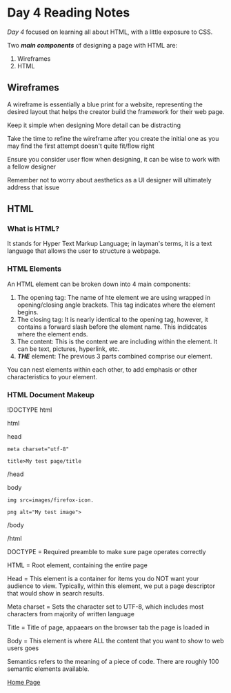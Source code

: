 # Day 4 Reading Notes

*Day 4* focused on learning all about HTML, with a little exposure to CSS. 

Two ***main components*** of designing a page with HTML are:

1. Wireframes
2. HTML 

## Wireframes ##

A wireframe is essentially a blue print for a website, representing the desired layout that helps the creator build the framework for their web page.

Keep it simple when designing
More detail can be distracting

Take the time to refine the wireframe after you create the initial one as you may find the first attempt doesn't quite fit/flow right

Ensure you consider user flow when designing, it can be wise to work with a fellow designer

Remember not to worry about aesthetics as a UI designer will ultimately address that issue

## HTML ##

### What is HTML? ###

It stands for Hyper Text Markup Language; in layman's terms, it is a text language that allows the user to structure a webpage. 

### HTML Elements ### 

An HTML element can be broken down into 4 main components:

1. The opening tag: The name of hte element we are using wrapped in opening/closing angle brackets. This tag indicates where the element begins.
2. The closing tag: It is nearly identical to the opening tag, however, it contains a forward slash before the element name. This indidcates where the element ends.
3. The content: This is the content we are including within the element. It can be text, pictures, hyperlink, etc.
4. ***THE*** element: The previous 3 parts combined comprise our element.

You can nest elements within each other, to add emphasis or other characteristics to your element.

### HTML Document Makeup ###

!DOCTYPE html

html

  head

    meta charset="utf-8"

    title>My test page/title

  /head

  body

    img src=images/firefox-icon.

    png alt="My test image">

  /body

/html

DOCTYPE = Required preamble to make sure page operates correctly

HTML = Root element, containing the entire page

Head = This element is a container for items you do NOT want your audience to view. Typically, within this element, we put a page descriptor that would show in search results.

Meta charset = Sets the character set to UTF-8, which includes most characters from majority of written language

Title = Title of page, appaears on the browser tab the page is loaded in

Body = This element is where ALL the content that you want to show to web users goes

Semantics refers to the meaning of a piece of code. There are roughly 100 semantic elements available.

[Home Page](index.md)